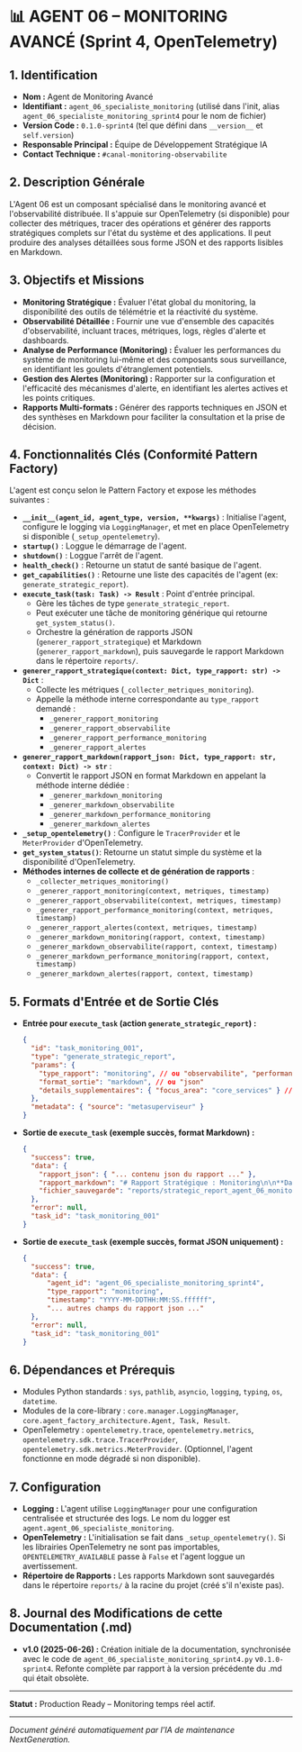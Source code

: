 # 📊 AGENT 06 – MONITORING AVANCÉ (Sprint 4, OpenTelemetry)

## 1. Identification

- **Nom :** Agent de Monitoring Avancé
- **Identifiant :** `agent_06_specialiste_monitoring` (utilisé dans l'init, alias `agent_06_specialiste_monitoring_sprint4` pour le nom de fichier)
- **Version Code :** `0.1.0-sprint4` (tel que défini dans `__version__` et `self.version`)
- **Responsable Principal :** Équipe de Développement Stratégique IA
- **Contact Technique :** `#canal-monitoring-observabilite`

## 2. Description Générale

L'Agent 06 est un composant spécialisé dans le monitoring avancé et l'observabilité distribuée. Il s'appuie sur OpenTelemetry (si disponible) pour collecter des métriques, tracer des opérations et générer des rapports stratégiques complets sur l'état du système et des applications. Il peut produire des analyses détaillées sous forme JSON et des rapports lisibles en Markdown.

## 3. Objectifs et Missions

- **Monitoring Stratégique :** Évaluer l'état global du monitoring, la disponibilité des outils de télémétrie et la réactivité du système.
- **Observabilité Détaillée :** Fournir une vue d'ensemble des capacités d'observabilité, incluant traces, métriques, logs, règles d'alerte et dashboards.
- **Analyse de Performance (Monitoring) :** Évaluer les performances du système de monitoring lui-même et des composants sous surveillance, en identifiant les goulets d'étranglement potentiels.
- **Gestion des Alertes (Monitoring) :** Rapporter sur la configuration et l'efficacité des mécanismes d'alerte, en identifiant les alertes actives et les points critiques.
- **Rapports Multi-formats :** Générer des rapports techniques en JSON et des synthèses en Markdown pour faciliter la consultation et la prise de décision.

## 4. Fonctionnalités Clés (Conformité Pattern Factory)

L'agent est conçu selon le Pattern Factory et expose les méthodes suivantes :

- **`__init__(agent_id, agent_type, version, **kwargs)`** : Initialise l'agent, configure le logging via `LoggingManager`, et met en place OpenTelemetry si disponible (`_setup_opentelemetry`).
- **`startup()`** : Loggue le démarrage de l'agent.
- **`shutdown()`** : Loggue l'arrêt de l'agent.
- **`health_check()`** : Retourne un statut de santé basique de l'agent.
- **`get_capabilities()`** : Retourne une liste des capacités de l'agent (ex: `generate_strategic_report`).
- **`execute_task(task: Task) -> Result`** : Point d'entrée principal.
    - Gère les tâches de type `generate_strategic_report`.
    - Peut exécuter une tâche de monitoring générique qui retourne `get_system_status()`.
    - Orchestre la génération de rapports JSON (`generer_rapport_strategique`) et Markdown (`generer_rapport_markdown`), puis sauvegarde le rapport Markdown dans le répertoire `reports/`.
- **`generer_rapport_strategique(context: Dict, type_rapport: str) -> Dict`** :
    - Collecte les métriques (`_collecter_metriques_monitoring`).
    - Appelle la méthode interne correspondante au `type_rapport` demandé :
        - `_generer_rapport_monitoring`
        - `_generer_rapport_observabilite`
        - `_generer_rapport_performance_monitoring`
        - `_generer_rapport_alertes`
- **`generer_rapport_markdown(rapport_json: Dict, type_rapport: str, context: Dict) -> str`** :
    - Convertit le rapport JSON en format Markdown en appelant la méthode interne dédiée :
        - `_generer_markdown_monitoring`
        - `_generer_markdown_observabilite`
        - `_generer_markdown_performance_monitoring`
        - `_generer_markdown_alertes`
- **`_setup_opentelemetry()`** : Configure le `TracerProvider` et le `MeterProvider` d'OpenTelemetry.
- **`get_system_status()`**: Retourne un statut simple du système et la disponibilité d'OpenTelemetry.
- **Méthodes internes de collecte et de génération de rapports** :
    - `_collecter_metriques_monitoring()`
    - `_generer_rapport_monitoring(context, metriques, timestamp)`
    - `_generer_rapport_observabilite(context, metriques, timestamp)`
    - `_generer_rapport_performance_monitoring(context, metriques, timestamp)`
    - `_generer_rapport_alertes(context, metriques, timestamp)`
    - `_generer_markdown_monitoring(rapport, context, timestamp)`
    - `_generer_markdown_observabilite(rapport, context, timestamp)`
    - `_generer_markdown_performance_monitoring(rapport, context, timestamp)`
    - `_generer_markdown_alertes(rapport, context, timestamp)`

## 5. Formats d'Entrée et de Sortie Clés

- **Entrée pour `execute_task` (action `generate_strategic_report`) :**
  ```json
  {
    "id": "task_monitoring_001",
    "type": "generate_strategic_report",
    "params": {
      "type_rapport": "monitoring", // ou "observabilite", "performance", "alertes"
      "format_sortie": "markdown", // ou "json"
      "details_supplementaires": { "focus_area": "core_services" } // Contexte optionnel
    },
    "metadata": { "source": "metasuperviseur" }
  }
  ```
- **Sortie de `execute_task` (exemple succès, format Markdown) :**
  ```json
  {
    "success": true,
    "data": {
      "rapport_json": { "... contenu json du rapport ..." },
      "rapport_markdown": "# Rapport Stratégique : Monitoring\n\n**Date de Génération**: ...",
      "fichier_sauvegarde": "reports/strategic_report_agent_06_monitoring_monitoring_YYYY-MM-DD_HHMMSS.md"
    },
    "error": null,
    "task_id": "task_monitoring_001"
  }
  ```
- **Sortie de `execute_task` (exemple succès, format JSON uniquement) :**
  ```json
  {
    "success": true,
    "data": {
        "agent_id": "agent_06_specialiste_monitoring_sprint4",
        "type_rapport": "monitoring",
        "timestamp": "YYYY-MM-DDTHH:MM:SS.ffffff",
        "... autres champs du rapport json ..."
    },
    "error": null,
    "task_id": "task_monitoring_001"
  }
  ```

## 6. Dépendances et Prérequis

- Modules Python standards : `sys`, `pathlib`, `asyncio`, `logging`, `typing`, `os`, `datetime`.
- Modules de la core-library : `core.manager.LoggingManager`, `core.agent_factory_architecture.Agent, Task, Result`.
- OpenTelemetry : `opentelemetry.trace`, `opentelemetry.metrics`, `opentelemetry.sdk.trace.TracerProvider`, `opentelemetry.sdk.metrics.MeterProvider`. (Optionnel, l'agent fonctionne en mode dégradé si non disponible).

## 7. Configuration

- **Logging :** L'agent utilise `LoggingManager` pour une configuration centralisée et structurée des logs. Le nom du logger est `agent.agent_06_specialiste_monitoring`.
- **OpenTelemetry :** L'initialisation se fait dans `_setup_opentelemetry()`. Si les librairies OpenTelemetry ne sont pas importables, `OPENTELEMETRY_AVAILABLE` passe à `False` et l'agent loggue un avertissement.
- **Répertoire de Rapports :** Les rapports Markdown sont sauvegardés dans le répertoire `reports/` à la racine du projet (créé s'il n'existe pas).

## 8. Journal des Modifications de cette Documentation (.md)

- **v1.0 (2025-06-26) :** Création initiale de la documentation, synchronisée avec le code de `agent_06_specialiste_monitoring_sprint4.py` v`0.1.0-sprint4`. Refonte complète par rapport à la version précédente du .md qui était obsolète.

---

**Statut :** Production Ready – Monitoring temps réel actif.

---

*Document généré automatiquement par l’IA de maintenance NextGeneration.*